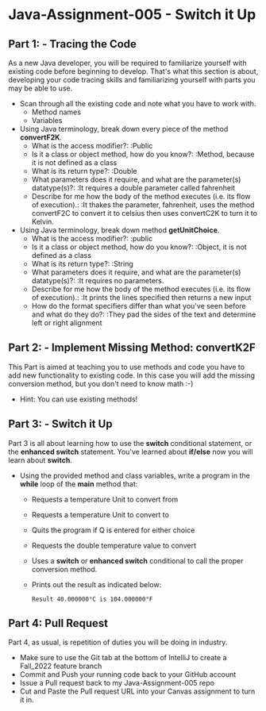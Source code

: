 # Java-Assignment-005 - Switch it Up

## Part 1: - Tracing the Code
As a new Java developer, you will be required to familiarize yourself with existing code before beginning to develop. That's what this section is about, developing your code tracing skills and familiarizing yourself with parts you may be able to use.
* Scan through all the existing code and note what you have to work with.
    * Method names
    * Variables
* Using Java terminology, break down every piece of the method **convertF2K**.
    * What is the access modifier?:     :Public
    * Is it a class or object method, how do you know?:     :Method, because it is not defined as a class
    * What is its return type?:     :Double
    * What parameters does it require, and what are the parameter(s) datatype(s)?:     :It requires a double parameter called fahrenheit
    * Describe for me how the body of the method executes (i.e. its flow of execution).:     :It thakes the parameter, fahrenheit, uses the method convertF2C to convert it to celsius then uses convertC2K to turn it to Kelvin.
* Using Java terminology, break down method **getUnitChoice**.
    * What is the access modifier?:     :public
    * Is it a class or object method, how do you know?:     :Object, it is not defined as a class
    * What is its return type?:     :String
    * What parameters does it require, and what are the parameter(s) datatype(s)?:     :It requires no parameters.
    * Describe for me how the body of the method executes (i.e. its flow of execution).:     :It prints the lines specified then returns a new input
    * How do the format specifiers differ than what you've seen before and what do they do?:     :They pad the sides of the text and determine left or right alignment

## Part 2: - Implement Missing Method: convertK2F
This Part is aimed at teaching you to use methods and code you have to add new functionality to existing code. In this case you will add the missing conversion method, but you don't need to know math :-)
* Hint: You can use existing methods!

## Part 3: - Switch it Up
Part 3 is all about learning how to use the **switch** conditional statement, or the **enhanced switch** statement. You've learned about **if/else** now you will learn about **switch**.
* Using the provided method and class variables, write a program in the **while** loop of the **main** method that:
    * Requests a temperature Unit to convert from
    * Requests a temperature Unit to convert to
    * Quits the program if Q is entered for either choice
    * Requests the double temperature value to convert
    * Uses a **switch** or **enhanced switch** conditional to call the proper conversion method.
    * Prints out the result as indicated below:

          Result 40.000000°C is 104.000000°F

## Part 4: Pull Request
Part 4, as usual, is repetition of duties you will be doing in industry.
* Make sure to use the Git tab at the bottom of IntelliJ to create a Fall_2022 feature branch
* Commit and Push your running code back to your GitHub account
* Issue a Pull request back to my Java-Assignment-005 repo
* Cut and Paste the Pull request URL into your Canvas assignment to turn it in.